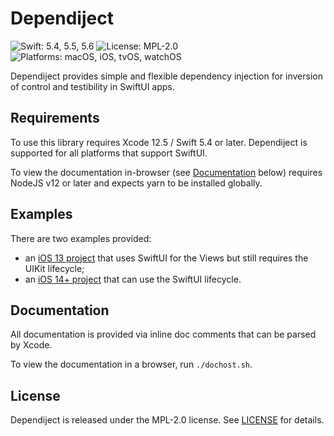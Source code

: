 # Dependiject

![Swift: 5.4, 5.5, 5.6][1]
![License: MPL-2.0][2]
![Platforms: macOS, iOS, tvOS, watchOS][3]

Dependiject provides simple and flexible dependency injection for inversion of control and
testibility in SwiftUI apps.

## Requirements

To use this library requires Xcode 12.5 / Swift 5.4 or later. Dependiject is supported for all
platforms that support SwiftUI.

To view the documentation in-browser (see [Documentation][4] below) requires NodeJS v12 or later and
expects yarn to be installed globally.

## Examples

There are two examples provided: 
- an [iOS 13 project][5] that uses SwiftUI for the Views but still requires the UIKit lifecycle;
- an [iOS 14+ project][6] that can use the SwiftUI lifecycle.

## Documentation

All documentation is provided via inline doc comments that can be parsed by Xcode.

To view the documentation in a browser, run `./dochost.sh`.

## License

Dependiject is released under the MPL-2.0 license. See [LICENSE][7] for details.

[1]: https://img.shields.io/badge/Swift-5.4_5.5_5.6-orange
[2]: https://img.shields.io/badge/license-MPL--2.0-blue.svg
[3]: https://img.shields.io/badge/Platforms-macOS_iOS_tvOS_watchOS-yellowgreen
[4]: #documentation
[5]: ./iOS%2013%20Example/
[6]: ./iOS%2014%20Example/
[7]: ./LICENSE
